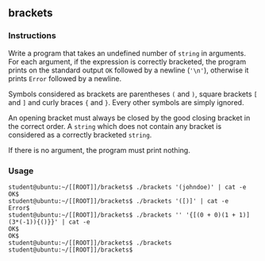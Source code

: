 ## brackets

### Instructions

Write a program that takes an undefined number of `string` in arguments. For each argument, if the expression is correctly bracketed, the program prints on the standard output `OK` followed by a newline (`'\n'`), otherwise it prints `Error` followed by a newline.

Symbols considered as brackets are parentheses `(` and `)`, square brackets `[` and `]` and curly braces `{` and `}`. Every other symbols are simply ignored.

An opening bracket must always be closed by the good closing bracket in the correct order. A `string` which does not contain any bracket is considered as a correctly bracketed `string`.

If there is no argument, the program must print nothing.

### Usage

```console
student@ubuntu:~/[[ROOT]]/brackets$ ./brackets '(johndoe)' | cat -e
OK$
student@ubuntu:~/[[ROOT]]/brackets$ ./brackets '([)]' | cat -e
Error$
student@ubuntu:~/[[ROOT]]/brackets$ ./brackets '' '{[(0 + 0)(1 + 1)](3*(-1)){()}}' | cat -e
OK$
OK$
student@ubuntu:~/[[ROOT]]/brackets$ ./brackets
student@ubuntu:~/[[ROOT]]/brackets$
```
